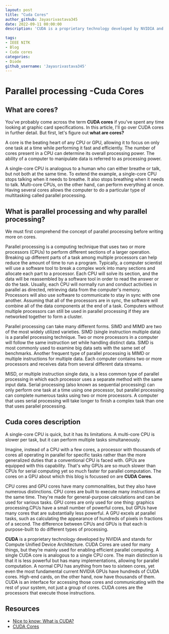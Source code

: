 ```yaml
---
layout: post
title: "Cuda Cores"
author_github: Jayasrivastava345
date: 2022-09-11 00:00:00
description: 'CUDA is a proprietary technology developed by NVIDIA and stands for Compute Unified Device Architecture ,these are mainly used for parallel computing'

tags:
- IEEE NITK
- Blog
- Cuda cores
categories:
- Diode
github_username: 'Jayasrivastava345'
---
```


# Parallel processing -Cuda Cores

## What are cores? 

You've probably come across the term **CUDA cores** if you've spent any time looking at graphic card specifications.
In this article, I'll go over CUDA cores in further detail.
But first, let's figure out **what are cores?**

A core is the beating heart of any CPU or GPU, allowing it to focus on only one task at a time while performing it fast and efficiently. The number of cores present in a CPU can determine its overall processing power. The ability of a computer to manipulate data is referred to as processing power.

A single-core CPU is analogous to a human who can either breathe or talk, but not both at the same time. To extend the example, a single-core CPU stops talking when it needs to breathe. It also stops breathing when it needs to talk. Multi-core CPUs, on the other hand, can perform everything at once. Having several cores allows the computer to do a particular type of multitasking called parallel processing.

## What is parallel processing and why parallel processing?

We must first comprehend the concept of parallel processing before writing more on cores. 

Parallel processing is a computing technique that uses two or more processors (CPUs) to perform different sections of a larger operation. Breaking up different parts of a task among multiple processors can help reduce the amount of time to run a program. Typically, a computer scientist will use a software tool to break a complex work into many sections and allocate each part to a processor. Each CPU will solve its section, and the data will be reassembled by a software tool in order to read the answer or do the task. Usually, each CPU will normally run and conduct activities in parallel as directed, retrieving data from the computer's memory. Processors will also use software to communicate to stay in sync with one another. Assuming that all of the processors are in sync, the software will combine all of the data components at the end of a task. Computers without multiple processors can still be used in parallel processing if they are networked together to form a cluster.

Parallel processing can take many different forms. SIMD and MIMD are two of the most widely utilized varieties. SIMD (single instruction multiple data) is a parallel processing technique. Two or more processors in a computer will follow the same instruction set while handling distinct data. SIMD is most commonly used to examine big data sets with the same set of benchmarks. Another frequent type of parallel processing is MIMD or multiple instructions for multiple data. Each computer contains two or more processors and receives data from several different data streams.

MISD, or multiple instruction single data, is a less common type of parallel processing in which each processor uses a separate method with the same input data. Serial processing (also known as sequential processing) can only perform one task at a time using one processor, but parallel processing can complete numerous tasks using two or more processors. A computer that uses serial processing will take longer to finish a complex task than one that uses parallel processing.
 
## Cuda cores description

A single-core CPU is quick, but it has its limitations. A multi-core CPU is slower per task, but it can perform multiple tasks simultaneously. 

Imagine, instead of a CPU with a few cores, a processor with thousands of cores all operating in parallel for specific tasks rather than the more generalized duties that a conventional CPU is faced with. GPUs are equipped with this capability. That's why GPUs are so much slower than CPUs for serial computing yet so much faster for parallel computation.
The cores on a GPU about which this blog is focussed on are **CUDA Cores**.

CPU cores and GPU cores have many commonalities, but they also have numerous distinctions. CPU cores are built to execute many instructions at the same time. They're made for general-purpose calculations and can be used for various tasks. GPU cores are only used for one thing: graphics processing.CPUs have a small number of powerful cores, but GPUs have many cores that are substantially less powerful. A GPU excels at parallel tasks, such as calculating the appearance of hundreds of pixels in fractions of a second. The difference between CPUs and GPUs is that each is purpose-built to do different types of processing.

**CUDA** is a proprietary technology developed by NVIDIA and stands for Compute Unified Device Architecture. CUDA Cores are used for many things, but they’re mainly used for enabling efficient parallel computing. A single CUDA core is analogous to a single CPU core. The main distinction is that it is less powerful but has many implementations, allowing for parallel computation.
A normal CPU has anything from two to sixteen cores, yet even the most fundamental current NVIDIA GPUs have hundreds of CUDA cores. High-end cards, on the other hand, now have thousands of them. CUDA is an interface for accessing those cores and communicating with the rest of your system, not just a group of cores. CUDA cores are the processors that execute those instructions.

## Resources

- [Nice to know: What is CUDA?](https://www.spo-comm.de/en/blog/know-how/what-is-cuda)
- [CUDA Cores](https://www.gamersnexus.net/dictionary/2-cuda-cores#:~:text=CUDA%20Cores%20are%20parallel%20processors,visually%20to%20the%20end%2Duser)